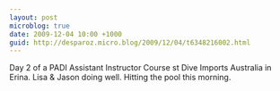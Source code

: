 ```yaml
---
layout: post
microblog: true
date: 2009-12-04 10:00 +1000
guid: http://desparoz.micro.blog/2009/12/04/t6348216002.html
---
```

Day 2 of a PADI Assistant Instructor Course st Dive Imports Australia in Erina. Lisa &amp; Jason doing well. Hitting the pool this morning.
